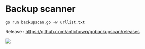 # Backup scanner

```
go run backupscan.go -w urllist.txt
```


Release : https://github.com/antichown/gobackupscan/releases

<img src="https://raw.githubusercontent.com/antichown/gobackupscan/master/mmm.png">
